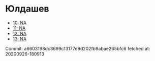 # Юлдашев
- [10: NA](10.md)
- [11: NA](11.md)
- [12: NA](12.md)
- [13: NA](13.md)

Commit: a6603198dc3699c13177e9d202fb9abae265bfc6
 fetched at: 20200926-180913
